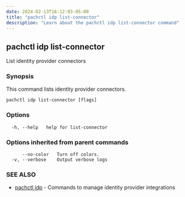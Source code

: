 ```yaml
---
date: 2024-02-13T16:12:03-05:00
title: "pachctl idp list-connector"
description: "Learn about the pachctl idp list-connector command"
---
```


## pachctl idp list-connector

List identity provider connectors

### Synopsis

This command lists identity provider connectors.

```
pachctl idp list-connector [flags]
```

### Options

```
  -h, --help   help for list-connector
```

### Options inherited from parent commands

```
      --no-color   Turn off colors.
  -v, --verbose    Output verbose logs
```

### SEE ALSO

* [pachctl idp](../pachctl_idp)	 - Commands to manage identity provider integrations

